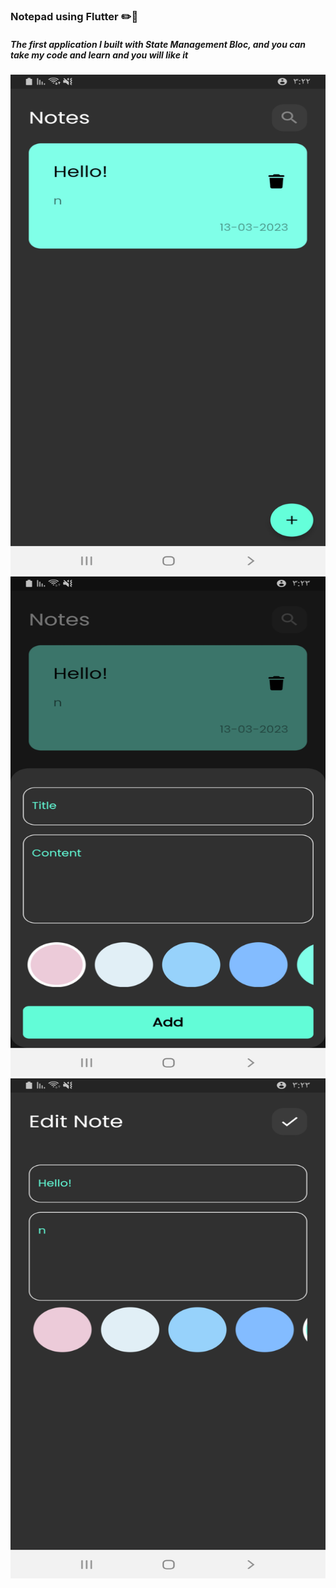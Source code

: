 <h3>Notepad using Flutter ✏️🤩</h3>
<h5>The first application I built with State Management Bloc, and you can take my code and learn and you will like it</h5>
<a href="https://pub.dev/packages/flutter_bloc"/>
<img src="assets/images/screenshot-1678710161103.png" width="800" height="800"/>
<img src="assets/images/screenshot-1678710183353.png" width="800" height="800"/>
<img src="assets/images/screenshot-1678710196268.png" width="800" height="800"/>
